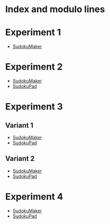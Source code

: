 # Index and modulo lines

# Experiment 1
* [SudokuMaker](https://sudokumaker.app/?puzzle=N4IgZg9gTgtghgFwGoFMoGcCWEB2IBcIAjAHQCsJADCADQgAOArgF7MA2KBoOcMnhAOV4oO6dAAJ0jACYQA1o1og4jBAAtoBEAGE1UTOgAqEemvRzMSgMYQYfHAi2AiAnEDo8NuIDKM%2BYwA6OC4AkjjSKAAeaOJsmDgo6IEuAMzicNIAVnBWKA7i0pgAbgaYAEYc4qUAnuJkMXEJSeJyUCYW1iJs6AQA2qCFcGyM-ABsAL40-YPDBAAsE1ND-MkLIANLBAAcq%2Bsz%2BABMO9P8AJxHG-hE53tk1-wA7HcEZ5Nrx1tP%2BI%2Bvu6Oftz93pdPitARdDmC9vNIfwIYs9lcYQQAfCHp9oaiCKDMfhtkj8ON8S8cdi3uDPoiccSyXtvjiUTS-viMYyPviGb8CIScXicXDWcDmZ86QLqZz8KTxSLxWKgSzxZKgbyBdyBfzxZSBRygZqFZ9VeLtRdZRdpXLPsrxerzezPtaLrqgYqLpagSbafqLcLPu7%2BPKgQagfabiCKWMALp0Gw4dAIKBwOIIbr4PogBBVej8SirdOZghEOhQFAAc2wMd6lBolcrBdrNH29cb1arNDrBYbHZbzbbjc7yRo-f7sxow%2BHZBo4-Hg4HI9nY4nC%2BnQ7nC8nNBG6839xo2%2B3mxo%2B-3G%2BPO9Pe4PF5PG93p8PB-Dqx4fC0oXCUSg4gAMg1xAARTC8Lg0hKLmsKUJQDYMHA8YwMmqagVoRZWAgcA4MWHBKAA7pg0jqAQlAkBuIBqCgmDFmojj4ARRGoehfrjiAsatHIKAAOo4XhVFUJBTHyPwIAAMTgcJwlKGAmBsGwWhCfsJxwCc9wnJsIARnQ6BVDApQQF0vQ9Mk5ATuQ4YPq8T78a%2BkTRN%2B8QgRmYHgXQsTxHBqYRFiBkgFUyLkKsbkSh5Xn4LMPmvH5wUMYF4W%2Bd5EVzCFoB%2BRQsX%2BbcxlqemGH4KA6iYFYcjOcmBHJAxNhsJohAyXJClKSpj7CFoPgwOIEBgOIqTpFkOR5JQ4gwBA0i1PUNl0AhBzCY5DQuQlXIBXFDKJbN%2BBJdFS2LSM8UgH563JctoUEPci27dNuJrRtfkHclF0rZsi03alNCufhp3zU9l1nfmi1XXtBzPSt%2ByHe9KV0IF20rfpb0vT9yV3apj2rclpCQ0lwMEP9kPbSjKUrRdmNoytGOeR96OLQRSOLYjsPHaTuOA4jNOQ2jmMU994P039i3gytdOE1j33UzzeNpYxGX8Nlai5flCSFSQxVRtp5WCZQJyULMmyyUQtWvKNRDjSA4TiTgmAIGWXAgGZDWME1LVtWkmTZLkCDiD1fUDXUZWllYShxEwlGpjhWjFq0jD0N0jlwKUIhaAA4kHIdKPQ0G8Mm2V2YhcCYbVkYgKU2QsWEpujSANjhNY-X8ZAH4ABQDB%2BxbNa13uqCQgcQMH6AAJSBMAgTiOImCtZXxYkDkknoCQHBoeo4gADxtZ3OC9730bGzgwwANyBD34gV%2BI1fQX34gALxO2vB-T8fQ8j104%2B5MWU8ALRtafmAANQv-Pvfdwvi9MKwHAkOkaQ2hcBMQTA4YBMB6C4AdpXeImFvCWwgVA%2BIDhK4AHJkgAEFKAAFkyBoJoOIHo45xA60IUQEh%2BxKziH2GQSMRDL6dHQD0TA9DGGjxYS-IgbDh5MM4fsYy7d24b2-mMQIYwVJy0gdAhwcETIgEbpRUALc269FAFfOCRB9z7G0ScestZawnCzuKEAkj1FMN6BuIgw59iDn7LQ1sdC6AmLMUXCxKZZgNjIJWMgeiyAFjIA2EYDZ7iVk2JQYxQJTGrA0b0Mgw4Rj9hGGODcsxtxkG3CMa8sxIkXGifI2MVRMrADGDmVOY1KxFyWHBHEBYQAoGkMWfgRBfT5joA0ppWJsz4jqR02EwZmntMacsR0DohmdKCqMhE4z%2BBkEDGM%2BpwyuTdNqTMrkrTLhrPwCcZ00zFkTKIIcikWyiD7DNAsvp%2BZkgDLafs5p%2Bx-QXKWZcSgKws7xGLIgIo-AehZwgIUNA%2BhwgCBLF8gFAAlL5EBkxxmGGUvMY06lWGqWotUJyVloruajeZexIKXO2ec3FWz7g4thFs2Y4x3mguNgC3ofyAVQCBSgEFnyaUoH-GAMAaBcg5BhVAOFD4xhAA)

# Experiment 2
* [SudokuMaker](https://sudokumaker.app/?puzzle=N4IgZg9gTgtghgFwGoFMoGcCWEB2IBcIAjAHQCsJADCADQgAOArgF7MA2KBoOcMnhAOV4oO6dAAJ0jACYQA1o1og4jBAAtoBEAGE1UTOgAqEemvRzMSgMYQYfHAi2AiAnEDo8NuIDKM%2BYwA6OC4Agg6YALQA0jiYAOZqCIEuFmwcUOJWcLEo6EniAJI40igAHmjibJg4OXkAzOJw0gBWcFYoDuLSmABuBpgARhzi-QCe4mQVVTVB4pCx4hBg4gDucFDWImzoBADaoN1wbIz8ZAC%2BNPuHxwS155dH-ADsdyAHDwQAbC9v1-gAHN8rvwACyA974ACcYN%2BACZofwiPCCHCLq8gQQAaifgikZDcWcsej8M9CeCvqTfrcKSDcaDqZ9cVD6fhEcyqfdYbiSRyTrjMTyGcymQL8ASRdy0eDWSL2ZLfnSRfy5fwUYrcarlQQFZrRbjySLhTrZdiCNKdRKTSyubjjUTtZaNZalZaxTr9TrDZaLUTXZb3Q7abizU7GTaw8z7UTHUTnUTPUT-UTg0TveDfXGg3zw%2BL8erA8yvgBdOg2HDoBBQOBVBDbfB7EAIEb0fiUF6N5umuhQFCxbBl3aUGiDwdEGij0cwmiTyfDodj%2BcTqdL2cjhdL6c0Wqb7fAmi73dkGiHw9b09788Ho9Xs9b-fn49Xj40J9Px40N9vv40L9fl-P98AZ%2B37AX%2Br6AcBP6Fm2TYIrKPB8FohTFGU6QADJTOIAAimC8Lg0hKO2KqUJQk4MGsvC1vWhFaN2VgIHAOCxBwSjLJg0jqAQlAkE%2BIBqCgcQJJx3F0AxTEgoeIDllA8goAA6mxHH4FxJF0FJMlaAAxMR2naUoYCYKkmkkRCcAQo8EJ-CApzFpJIwwP0EBbLsOy1OQU7kMWOwUIeHweVBqLwfwIBIaU5TodUBEwci2l0JU1SUfWJQ3G5IAjMi5AvEl%2BAwilaX4K5rpZTlEl5cCGWokVuUEN5mXJSVnwZZ5oBZd5dB5b5hUNfVorlc1XVtVqvUgFlHUDflQ0tVV2WNTZ5YjMx%2BCgOomBWHI8W1lxtQSTYbCaIQWkwiZZkWVZLyBVoPgwAsSz1I0LRtB0lDiDAEDSOMkwRXQ1HZTFIBxTkzl9cSU1cZ1%2BCjalpoTf1kPTWDrWw6QZxNcNBCPFNSO1f8GPQ9j3XFVj6PdQVWMQ3lJMVdVU0U0DZX47jBVjZjlP4HTY2g9ZNCJVT3V01jbOwzTqPjbzDNTTVLMC6VjVc7T4u41LXX81NRPK91fwy9zIvs7jxVM7jSP62DhuwwTLOg2NQtZRbsN8%2Bb8vI7Lws23lqssyb7W6yrYvdarhazY2C1LWoK1rTkG0kFtJaOXtIBaRClDAn8h1EKdqLfUQv3FPpMQIH2XAgOdhCXdd4i3c0rTtAg4hPS9b0TLtvZWEoVRMI4dagGxWixNJjD0NssVwP0IhaAA4r3-dKPQ5EwLWS1RYQlbLKdNn9K0cjtPhi0NgvIA2MU1ivUFkDpAAFAc6TzIs4it6oJA9xAffoAAlIEwCBOIN9LKfsQkG0qToBIBwRi6hxAAB4y6vxwJ-T%2BpY844GOAAbkCB-WY0BxDnzWDfcQABeGuiDsFgLwb-f%2BWwgHtFiKA8IZcCGYAANR0KgZ-d%2B0CYFMFYBwEgjRpDaFwFJKsDheEwHoLgKup9qjLG8IwGAQiRHVAcKfAA5LUYIlAACyZBFE0HEF5bRmc9GHnEDCQcRiyDFh0SQzY6AdiYHMZYgBNi6FEDsX-KxjiYT%2B2fs-ZBrDTiBFOFZaOwjREOEov5EAt926gAfk-XYoBSGUQ%2BFuMgPkfIfBspaEAgT4lWN2MCE8T4YRviIBCMcI5Ry1AyUSLJLwEl5LHNOSctQmmnl3DCJ8RBinpLoJk7Je9cl1iIG03cRBDyPCqeCGpqI6l1mBBUippSk57koBM34UyckALyaUsgv4PzdJ1DU8Jc0g6nGgh2fKlBRx7yyADDu-TNl1lqKOYEKyekplqQMlyiy-irP4IaGZOwYQTlKbUV5OoiCygBXMo8YLLSdM5pJQO-AlqlCiXvGO6x9o6WIoE652QC47VjlpbFp0zkgl%2BgCp5yzNzfL3KOMgg5QVTmcdZU5QA)
* [SudokuPad](https://sudokupad.app/bjxkp1rfgv)

# Experiment 3
## Variant 1
* [SudokuMaker](https://sudokumaker.app/?puzzle=N4IgZg9gTgtghgFwGoFMoGcCWEB2IBcIAjAHQCsJADCADQgAOArgF7MA2KBoOcMnhAOV4oO6dAAJ0jACYQA1o1og4jBAAtoBEAGE1UTOgAqEemvRzMSgMYQYfHAi2AiAnEDo8NuIDKM%2BYwA6OC4Agg6YALQA0jiYAOZqCIEuVnCxKBIwENLiZOIAFADumOriUCj0KIjoAJRJ4gCSONIoAB5o4myYOOl1AMzicNIAVnBWKA7i0pgAbgaYAEYc4vMAnjkdXT1B4pCx4hBg4gVwUNYibOgEANqg03BsjPxkAL40t-ePBL2v7w-8AOw-EB3P4EABsQJBn3wAA5IR9%2BAAWeGg-AAThR0IATJj%2BERcQQcW9gQiCHDiVC8QT0dSXhTSfhAfTURDmdDvmykdTkZzwdSMbz8PjBRzftjqUyxU9qeSpXzBQK5fg6UrJSTUcKlaL1dCeUrZTr%2BET9dTjYaCHrzcrqaylYqrdrKQRNVa1U6hRLqY6GZb3Wb3Qb3Sqrbarfb3W6GcH3aG-dzqS6A-yvSnBb6Gf6GYGGeGGbGGYmGZHUdGcwmZanVbTTfHBRCALp0Gw4dAIKBwLoIS74G4gBArCoEShA-uDoV0MqxbAt66UGhzudEGhLpdYmhrtcL%2BfLner9f7reL3f7jc0Xpni%2BImhXq9kGh3u-np-Xl%2B3%2B-v5-nm8vh-vsE0f9-3%2BGhgOAmEaHA8DAIAkDYLAiCEOgoC4IQyD6yBHg%2BC0RpmjaKBxAAGU2cQABFMF4XBpCUUcjUoSg1wYE5eG7XsaK0MorAQOAcFiDglCKaR1CHEh-xANQUDiBJhNE7jeKRO8QFbKB5BQAB1TBBLUYT6LoJSVK0ABiOjjOMpQwEwNg2EM%2Bi0TgNF-jRGEQGeRtFJWGB5ggC5riuXpyHXchGyuCg7zBQL0OJTD%2BBAHDWnaIjumogdaLouhOm6FjexaL5-JAFZCXIIFsvwLFcvy-A-ODYrSoU8rEUK4lqrKggQqKnLavBQqgtAYqQrocqwqqzqOuVBqeuG-qLTGkBisGyaKum3rmpKrrXNbFY%2BPwUB1EwKw5Ay7tKBIXoFJsNhNEIIysVs%2BzHOcjDhC0HwYH2Q5%2BkGEYxgmShxEybJcnSzg6DYkrjLSzZMvGxllqOob8DmvLnUWibEZWuG%2BtR0gXm6maCH%2BZasba2ECeR4mRpqon8ZGyqiYR8qacalrloZqH6vJ0nKvmwnGfwNn5thlyaCypmRrZom%2BdRlncYW0WOeW1qeYluquqF1n5dJpXhvF5aqe1kaYRV4WZf50maq50msfNuHLdRimedh%2BapeKh3UbF%2B31ex1XpZd8rdZ5m2BtNnW5ZG3X6zW-tNu2tRdv29JDuO06vIukAjLRShERha6iHu4kQaIMGQGacyYgQacuBAKKnsYF6DnEd7hlGcYEHEH6-vWc6pysJQuiYRwe1ADStFiZTGHoS40rgeYRC0ABxUfx6UegmJgbttuS9i4AKe7XPmUY5HGKitr7DfCBsZprCyaLIHwvI7nwvY6971QSBHiAx5qQJgECcRxEwQ48ixBIGMSy6ASAcB4iUAAPPXWoOBf6-2bGXHAjwADcgQf47GgPke%2Bf9xAAF5W6oLwVAwhQCQEXHAeMWIJRwj12IZgAA1IwuBv9v7wIQUwVgHASCDGkNoXASkOwOAETAeguBm55G6AUbwNdRHiO6A4PIAByXowRKAAFkyDKJoOIYKuiC4GLvOILEc4TFkEbHo8h5x0BXEwJY6xoC7GMKIA44BNjnFYnDtUao6COHPECM8ZyTZbAKObixCKIBn791AG-D%2B1xQAUJYmCc8ZBQqhTBK5d0IBgmJJsdcREj5-xYmAkQNEy5FxLl6FkhkOSgRJIKcuDca5egtKfFeLE-4iClMyXQbJuSQANJ7EQDpV4iB3n%2BDU1EdTiRDKuIiKpVTymZ2vJQKZ0IZl5NAQU8pZAoKgV6VaOpkT1pR2eCOU%2BRBtQg1MZQJcgzUjpASUc3oZxtk9kXBFJUIBXlNnyT2FpXyjlYjed5Hst4gXZJzn895VwgKQtqdQGFYKrjgW6Qi6ZSLBn-KuJ0s8FjqTEFBSxREt5qmEt%2Bdi2FYI1z-FcYSrFcyHIQTWYSkFyKWL-FAjCDFGzGU4v%2BBMzJhLETEuuP8c8-xES8uiuyqlKKUkgS8RSsV4KHzSpFaq3FwFejCsFESjl1xylEB5Zqw1wzKkyq0KK81VwiBriuVawglK5kjOXAS-VLqcVEGKR675Nr5UsV6Decl%2Br%2BWwrIGuME9LPVarBOU-4rKw1xuAmCU1ybbVggyU6kAAa5lpIAhq-VeacW9GAoiPV3zw0orKeudNVatWmPXDGhttqsQblDd86FgbrhYivL0TtLytWIjXGQFtRyS0RvKWCJNXatVkGAnsnNk6UWIkXZWidjbym9HrUO21vQ5y9HHdkuVczWnXmPYi4duzZ2bv3cs01EcNr8G2q0GJgzk6nEuiZOiwSHlpArmdFORkf33QuWOREhc5lYlXB2s8X5R1LjILs8CC7rw6vAtdM8h6qlrgWWeB914b3oXQs8IAA)
* [SudokuPad](https://sudokupad.app/1gkvjg1l03)

## Variant 2
* [SudokuMaker](https://sudokumaker.app/?puzzle=N4IgZg9gTgtghgFwGoFMoGcCWEB2IBcIAjAHQCsJADCADQgAOArgF7MA2KBoOcMnhAOV4oO6dAAJ0jACYQA1o1og4jBAAtoBEAGE1UTOgAqEemvRzMSgMYQYfHAi2AiAnEDo8NuIDKM%2BYwA6OC4Agg6YALQA0jiYAOZqCIEuFmwcUOJWcLEo6EniAJI40igAHmjibJg4OXkAzOJw0gBWcFYoDuLSmABuBpgARhzi-QCe4mQVVTVB4pCx4hBg4gDucFDWImzoBADaoN1wbIz8ZAC%2BNPuHxwS155dH-ADsdyAHDwQAbC9v1-gAHN8rvwACyA974ACcYN%2BACZofwiPCCHCLq8gQQAaifgikZDcWcsej8M9CeCvqTfrcKSDcaDqZ9cVD6fhEcyqfdYbiSRyTrjMTyGcymQL8ASRdy0eDWSL2ZLfnSRfy5fwUYrcarlQQFZrRbjySLhTrZdiCNKdRKTSyubjjUTtZaNZalZaxTr9TrDZaLUTXZb3Q7abizU7GTaw8z7UTHUTnUTPUT-UTg0TveDfXGg3zw%2BL8erA8yvgBdOg2HDoBBQOBVBDbfB7EAIEb0fiUF6N5umuhQFCxbBl3aUGiDwdEGij0cwmiTyfDodj%2BcTqdL2cjhdL6c0Wqb7fAmi73dkGiHw9b09788Ho9Xs9b-fn49Xj40J9Px40N9vv40L9fl-P98AZ%2B37AX%2Br6AcBP6Fm2TYIrKPB8FohTFGU6QADJTOIAAimC8Lg0hKO2KqUJQk4MGsvC1vWhFaN2VgIHAOCxBwSjLJg0jqAQlAkE%2BIBqCgcQJJx3F0AxTEgoeIDllA8goAA6mxHH4FxJF0FJMlaAAxMR2naUoYCYKkmkkRCcAQo8EJ-CApzFpJIwwP0EBbLsOy1OQU7kMWOwUIeHweVBqLwfwIBIaU5TodUBEwci2l0JU1SUfWJQ3G5IAjMi5AvEl%2BAwilaX4K5rpZTlEl5cCGWokVuUEN5mXJSVnwZZ5oBZd5dB5b5hUNfVorlc1XVtVqvUgFlHUDflQ0tVV2WNTZ5YjMx%2BCgOomBWHI8W1lxtQSTYbCaIQWkwiZZkWVZLyBVoPgwAsSz1I0LRtB0lDiDAEDSOMkwRXQ1HZTFIBxTkzl9cSU1cZ1%2BCjalpoTf1kPTWDrWw6QZxNcNBCPFNSO1f8GPQ9j3XFVj6PdQVWMQ3lJMVdVU0U0DZX47jBVjZjlP4HTY2g9ZNCJVT3V01jbOwzTqPjbzDNTTVLMC6VjVc7T4u41LXX81NRPK91fwy9zIvs7jxVM7jSP62DhuwwTLOg2NQtZRbsN8%2Bb8vI7Lws23lqssyb7W6yrYvdarhazY2C1LWoK1rTkG0kFtJaOXtIBaRClDAn8h1EKdqLfUQv3FPpMQIH2XAgOdhCXdd4i3c0rTtAg4hPS9b0TLtvZWEoVRMI4dagGxWixNJjD0NssVwP0IhaAA4r3-dKPQ5EwLWS1RYQlbLKdNn9K0cjtPhi0NgvIA2MU1ivUFkDpAAFAc6TzIs4it6oJA9xAffoAAlIEwCBOIN9LKfsQkG0qToBIBwRi6hxAAB4y6vxwJ-T%2BpY844GOAAbkCB-WY0BxDnzWDfcQABeGuiDsFgLwb-f%2BWwgHtFiKA8IZcCGYAANR0KgZ-d%2B0CYFMFYBwEgjRpDaFwFJKsDheEwHoLgKup9qjLG8IwGAQiRHVAcKfAA5LUYIlAACyZBFE0HEF5bRmc9GHnEDCQcRiyDFh0SQzY6AdiYHMZYgBNi6FEDsX-KxjiYT%2B2fs-ZBrDTiBFOFZaOwjREOEov5EAt926gAfk-XYoBSGUQ%2BFuMgPkfIfBspaEAgT4lWN2MCE8T4YRviIBCMcI5Ry1AyUSLJLwEl5LHNOSctQmmnl3DCJ8RBinpLoJk7Je9cl1iIG03cRBDyPCqeCGpqI6l1mBBUippSk57koBM34UyckALyaUsgv4PzdJ1DU8Jc0g6nGgh2fKlBRx7yyADDu-TNl1lqKOYEKyekplqQMlyiy-irP4IaGZOwYQTlKbUV5OoiCygBXMo8YLLSdM5pJQO-AlqlCiXvGO6x9o6WIoE652QC47VjlpbFp0zkgl%2BgCp5yzNzfL3KOMgg5QVTmcdZU5QA)
* [SudokuPad](https://sudokupad.app/bjxkp1rfgv)

# Experiment 4
* [SudokuMaker](https://sudokumaker.app/?puzzle=N4IgZg9gTgtghgFwGoFMoGcCWEB2IBcIAjAHQCsJADCADQgAOArgF7MA2KBoOcMnhAOV4oO6dAAJ0jACYQA1o1og4jBAAtoBEAGE1UTOgAqEemvRzMSgMYQYfHAi2AiAnEDo8NuIDKM%2BYwA6OC7Q6hAA5rhwbGwAnuJw0gBWcFYoDuKp0RJwUCji0phgYGhpCOIwENLiZIEuAJI40igAHmjibJg4KOi14gDM8UkppfmYAG4GmABGHOJTcWTtnd3WImzoBADaoGNRjPwA7AC%2BNDt7-EQnZ2z7BAAcVyC7N-wALI-Pt-gATB-nBH0-i8CABOIFfMjg-gANihBEhpye-3w70RnxhcPwDzRyLBOOB%2BEu%2BK%2Bx2J-EBZIIv0p%2BAp1y%2B1NAYXGaQICCg%2Bzo6NBmIR9IxiOZY1Z%2BHZnKRBNJ-PumKJ0pRmNhNLpEq%2BctV-Dx8qlGplNMZuoVNL5hq1hp13KN8oNlpVlpNlqV8ux8vVlpdhodyINQpFYpQXORbuRqPlTpAvrwoo5AcNdtxmItIcVmPjktlmLN9sxNuRHstwYJ%2BeRSYJaYhOcxocN4ctWe9md5KZpxYJ1YLidTRwAunQbDh0Oy4J0EBt8NsQAgYvR%2BJRHlOZwQiHRcszcGPNpQaFut8u9zRvgejzvtzR98vD5fTyfz0er30aA%2BH68aC%2BX2QaB%2BP0-H6%2B-%2B-P0An9n3-QCvxoaEIKgg4aBgmC7hoBCEMglDYLQ%2BDEMw1DILgtCkMQ7tHh4PgtAaJpWigcQABllnEAARTBeFwaQlAXfhvkoShDwYHJeA3UA2K0XIrAQOAcDCDglAAd0waR1AISgSEgkA1BQTAwjURx8EU5SxIkt4PxAQcoHkFAAHVZPk7SqG44zTK0ABiTjnOcpQwEwaJHK4kE4BBA4QTuEAezodAYhgKYIHWLZNm%2BcgIPIXsYrivoEpoTZSA-RSyESihMoSwjEWI-gQDIlo2horpWOndjnLoDoug3CdmipOKQBiAhoXIR5mtpVr2vwTqTR614%2Bo6rrEWG0b8Fy7r4SmmaJrmwz%2BpGoaxuWgFxtAHrcrofqUshRLtpajberWs69oIVbZpRKbrsW27ToOm6Dsun4tpAHrXrapcPq%2Bqaspu2LToy4Kmt%2B07AYerK3tBh6Mthv6FKm4GboRn73sOtLjumgGkcet6oZx3aMdB7teyMqdJPwAS1EwKw5AasdFL6QybDYTRCCc74fL8gKgqI4QtB8GBxAgMB%2BkGZJUnSShykqaolkquhBJ%2BWqQHqlZx3B-ADnm-G9dOwabsGt7DZukn%2BrufHLYIc2HttgauqOz77imuGccNxHzq9jGiddp2Qfx02MdRl2et9-rUYe63TujnHY7e56Y7ug2pue8Orqm%2B2ce%2B-qc4D4GzfxouMdjtHs-xmGy%2Bd7GA7zpagf1870ZWqv0-x1uTrBnGQ6ttPToLnrE5rw6KcHGJqdp%2BnGe6ZmSFZvtIs5kAnJBShXjuHmiAFxFVaIdWmncnBMAQbAo24IXCBFsWJYGBJpZGOWKiqRYOeZKwlE6JgtInWStDCCZRg9ANh1TgFMEQWgADiQCQFKHoLxGAY4BLVSEnAKSAsKZTBSHINILEaaTlQYQGwTRrCVGKpASiAAKXYlEwi33EN-VQJBAEQGAegAAlIEYAgRxCMIllQsIJBMjrBIBwcS6hxAAB5%2BhcJwHwvh-Yz44H2AAbkCLw8QlDxA0JyIw8QABecQlBVH6KkUYoRIj0BiLSGESRABafopjMAAGoXFyL4Tw%2BRCimCsA4CQBI0htDriHCOYJMB6C4FKFQroUlvCMBgOEyJXQHBUIAOR9AAIKUAALJkDSTQcQmwPziAPoUogJSOKFO%2BNlQpmxLFrHQJsTAvZxANKyM0lxRBWntPWJ0745MOEcPUd4o4gQjhBSXhEqJDgNwFRAEwrSTJYFzJOJTSe-BgBHHnEQg%2BnE6BH06Kfc%2BXAQBFS0CEDQEQeDRDiA-YY6QChFBKOkF%2B1Qv44B-lsLBOC8GnNViAEhnAl6kOISE8Q9AZJyTUIYiFLB2AoBIOgGcVgkWYGYIiqF6gRn9kHBC1S6lNKwt8QipFKK0UYpIASjSCAcXgpEcExg6QjGQssjCgAVPitSNKRmBFYew2FmxNEMWZAgLwKAEAkDACZGAVD0qFOhN2DhNBhXqVPuKyV0rbBysPOIA4SqVXeJFeqiVUqZVyofOIO4BrVWio1Wa7VmwXziBBDao1aqxWmq1bK4pSrAjdl5Z84cGBBUBo0TgbRujKKYFhSYsxGQ1iMocM4txcivF8NoQmrIsLVJsBnBgFhKBbASqgDEQtCAADyUBQjXKiLETJQwZYIG0I0qhmBhmaMjZmkRDCrEePEOmhRmbIBMqqEYsAUR0AoBGQorR0AdGZoQZgSi4sIXBs4Zozxm6FGFB0VQtthiDEsuDZuJV4gABk56dE9qPce5d6UlUcPEAAH2fXumNt6133u6U%2By9161iHrvVAU9Qz%2B2zsHbOvhI7Giwv9DOyDfCpi5DgHIeDs6xneL4Rh7du6qHQbHUerRk6UBgYHdujNeil2USMc0wpIiw2YZ8eu4l67hG4CsIgKhVGO2MYo5RIqsL-AgArZkuieSAACQnxAuPELm-N1jiKdCEWECVLbohCD4G2p9MmhP4CkzJuTaAFO8CU%2BWtTbANMoCoSInjCGSX%2BMCcEgcoSHBJJmQgGJKA4kMWebkBwMC2EgLcykjzRVCn8pAYU7jtmFEYaw%2BMyZgLbDJNKKsugiyuBrInlPbZhEjhAA)
* [SudokuPad](https://sudokupad.app/40ra3vkudm)
